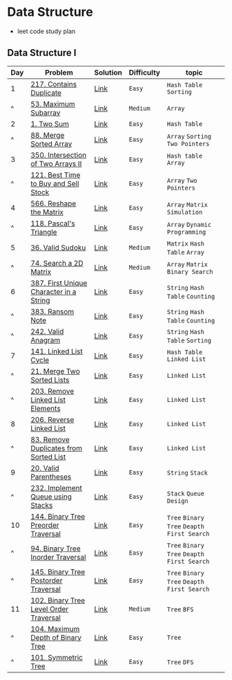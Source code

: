 # Data Structure

- leet code study plan

## Data Structure I

|Day|Problem|Solution|Difficulty|topic|
|---|-------|--------|----------|-----|
|1|[217. Contains Duplicate](https://leetcode.com/problems/contains-duplicate/)|[Link](./DataStructureI/217-contains_duplicate.cpp)|`Easy`|`Hash Table` `Sorting`|
|^|[53. Maximum Subarray](https://leetcode.com/problems/maximum-subarray/)|[Link](./DataStructureI/53-maximum_subarray.cpp)|`Medium`|`Array`|
|2|[1. Two Sum](https://leetcode.com/problems/two-sum/?envType=study-plan&id=data-structure-i)|[Link](./DataStructureI/1-two_sum.cpp)|`Easy`|`Hash Table`|
|^|[88. Merge Sorted Array](https://leetcode.com/problems/merge-sorted-array/?envType=study-plan&id=data-structure-i)|[Link](./DataStructureI/88-merge_sorted_array.cpp)|`Easy`|`Array` `Sorting` `Two Pointers`|
|3|[350. Intersection of Two Arrays II](https://leetcode.com/problems/intersection-of-two-arrays-ii/description/?envType=study-plan&id=data-structure-i)|[Link](./DataStructureI/350-intersection_of_two_arrays_II.cpp)|`Easy`|`Hash table` `Array`|
|^|[121. Best Time to Buy and Sell Stock](https://leetcode.com/problems/best-time-to-buy-and-sell-stock/description/?envType=study-plan&id=data-structure-i)|[Link](./DataStructureI/121-best_time_to_buy_and_sell_stock.cpp)|`Easy`|`Array` `Two Pointers`|
|4|[566. Reshape the Matrix](https://leetcode.com/problems/reshape-the-matrix/?envType=study-plan&id=data-structure-i)|[Link](./DataStructureI/566-reshape_the_matrix.cpp)|`Easy`|`Array` `Matrix` `Simulation`|
|^|[118. Pascal's Triangle](https://leetcode.com/problems/pascals-triangle/)|[Link](./DataStructureI/118-pascal_s_triangle.cpp)|`Easy`|`Array` `Dynamic Programming`|
|5|[36. Valid Sudoku](https://leetcode.com/problems/valid-sudoku/)|[Link](./DataStructureI/36-valid_sudoku.cpp)|`Medium`|`Matrix` `Hash Table` `Array`|
|^|[74. Search a 2D Matrix](https://leetcode.com/problems/search-a-2d-matrix/?envType=study-plan&id=data-structure-i)|[Link](./DataStructureI/74-serach_a_2d_matrix.cpp)|`Medium`|`Array` `Matrix` `Binary Search`|
|6|[387. First Unique Character in a String](https://leetcode.com/problems/first-unique-character-in-a-string/?envType=study-plan&id=data-structure-i)|[Link](./DataStructureI/387-first_unique_character_in_a_string.cpp)|`Easy`|`String` `Hash Table` `Counting`|
|^|[383. Ransom Note](https://leetcode.com/problems/ransom-note/description/?envType=study-plan&id=data-structure-i)|[Link](./DataStructureI/383-ransom_note.cpp)|`Easy`|`String` `Hash Table` `Counting`|
|^|[242. Valid Anagram](https://leetcode.com/problems/valid-anagram/)|[Link](./DataStructureI/242-valid_anagram.cpp)|`Easy`|`String` `Hash Table` `Sorting`|
|7|[141. Linked List Cycle](https://leetcode.com/problems/linked-list-cycle/description/?envType=study-plan&id=data-structure-i)|[Link](./DataStructureI/141-linked_list_cycle.cpp)|`Easy`|`Hash Table` `Linked List`|
|^|[21. Merge Two Sorted Lists](https://leetcode.com/problems/merge-two-sorted-lists/description/?envType=study-plan&id=data-structure-i)|[Link](./DataStructureI/21-merge_two_sorted_lists.cpp)|`Easy`|`Linked List`|
|^|[203. Remove Linked List Elements](https://leetcode.com/problems/remove-linked-list-elements/)|[Link](./DataStructureI/203-remove_linked_list_elements.cpp)|`Easy`|`Linked List`|
|8|[206. Reverse Linked List](https://leetcode.com/problems/reverse-linked-list/description/?envType=study-plan&id=data-structure-i)|[Link](./DataStructureI/206-reverse_linked_list.cpp)|`Easy`|`Linked List`|
|^|[83. Remove Duplicates from Sorted List](https://leetcode.com/problems/remove-duplicates-from-sorted-list/description/?envType=study-plan&id=data-structure-i)|[Link](./DataStructureI/83-remove_duplicates_from_sorted_list.cpp)|`Easy`|`Linked List`|
|9|[20. Valid Parentheses](https://leetcode.com/problems/valid-parentheses/)|[Link](./DataStructureI/20-valid_parentheses.cpp)|`Easy`|`String` `Stack`|
|^|[232. Implement Queue using Stacks](https://leetcode.com/problems/implement-queue-using-stacks/description/?envType=study-plan&id=data-structure-i)|[Link](./DataStructureI/232-implement_queue_using_stack.cpp)|`Easy`|`Stack` `Queue` `Design`|
|10|[144. Binary Tree Preorder Traversal](https://leetcode.com/problems/binary-tree-preorder-traversal/?envType=study-plan&id=data-structure-i)|[Link](./DataStructureI/144-binary_tree_preorder_traversal.cpp)|`Easy`|`Tree` `Binary Tree` `Deapth First Search`|
|^|[94. Binary Tree Inorder Traversal](https://leetcode.com/problems/binary-tree-inorder-traversal/description/?envType=study-plan&id=data-structure-i)|[Link](./DataStructureI/94-binary_tree_inorder_traversal.cpp)|`Easy`|`Tree` `Binary Tree` `Deapth First Search`|
|^|[145. Binary Tree Postorder Traversal](https://leetcode.com/problems/binary-tree-postorder-traversal/description/?envType=study-plan&id=data-structure-i)|[Link](./DataStructureI/145-binary_tree_postorder_traversal.cpp)|`Easy`|`Tree` `Binary Tree` `Deapth First Search`|
|11|[102. Binary Tree Level Order Traversal](https://leetcode.com/problems/binary-tree-level-order-traversal/description/?envType=study-plan&id=data-structure-i)|[Link](./DataStructureI/102-Binary_tree_level_order_Traversal.cpp)|`Medium`|`Tree` `BFS`|
|^|[104. Maximum Depth of Binary Tree](https://leetcode.com/problems/maximum-depth-of-binary-tree/?envType=study-plan&id=data-structure-i)|[Link](./DataStructureI/104-maximum_depth_of_binary_tree.cpp)|`Easy`|`Tree`| `DFS`|
|^|[101. Symmetric Tree](https://leetcode.com/problems/symmetric-tree/description/?envType=study-plan&id=data-structure-i)|[Link](./DataStructureI/101-symmetric_tree.cpp)|`Easy`|`Tree` `DFS`|
